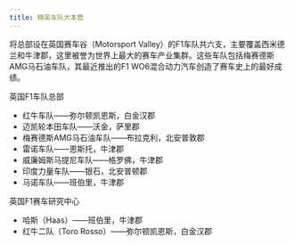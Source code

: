 ```yaml
---
title: 精英车队大本营
---
```


将总部设在英国赛车谷（Motorsport Valley）的F1车队共六支，主要覆盖西米德兰和牛津郡，这里被誉为世界上最大的赛车产业集群。这些车队包括梅赛德斯AMG马石油车队，其最近推出的F1 WO6混合动力汽车创造了赛车史上的最好成绩。

英国F1车队总部

-	红牛车队——弥尔顿凯恩斯，白金汉郡
-	迈凯轮本田车队——沃金，萨里郡
-	梅赛德斯AMG马石油车队——布拉克利，北安普敦郡
-	雷诺车队——恩斯托，牛津郡
-	威廉姆斯马提尼车队——格罗佛，牛津郡
-	印度力量车队——银石，北安普顿郡
-	马诺车队——班伯里，牛津郡

英国F1赛车研究中心

-	哈斯（Haas）——班伯里，牛津郡
-	红牛二队（Toro Rosso）——弥尔顿凯恩斯，白金汉郡

